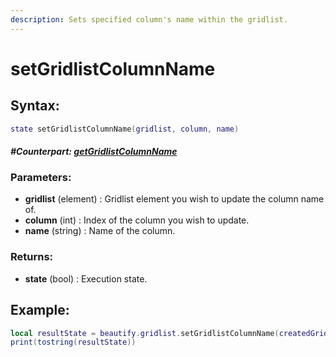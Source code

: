 ```yaml
---
description: Sets specified column's name within the gridlist.
---
```


# setGridlistColumnName

## **Syntax:**

```lua
state setGridlistColumnName(gridlist, column, name)
```

#### _**\#Counterpart:**_ [_**getGridlistColumnName**_](getgridlistcolumnname.md)

### **Parameters:**

* **gridlist** \(element\) : Gridlist element you wish to update the column name of.
* **column** \(int\) : Index of the column you wish to update.
* **name** \(string\) : Name of the column.

### **Returns:**

* **state** \(bool\) : Execution state.

## **Example:**

```lua
local resultState = beautify.gridlist.setGridlistColumnName(createdGridlist, 1, "Serial")
print(tostring(resultState))
```

